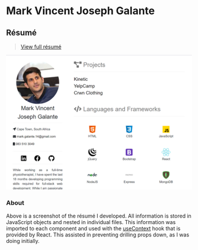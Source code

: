 # Mark Vincent Joseph Galante
## Résumé
> [View full résumé](https://markgalante.github.io/portfolio/)
 
![screenshot1](/resume-screenshot.png) 

### About
Above is a screenshot of the résumé I developed. All information is stored in JavaScript objects and nested in individual files. This information was imported to each component and used with the [useContext](https://reactjs.org/docs/hooks-reference.html#usecontext) hook that is provided by React. This assisted in preventing drilling props down, as I was doing initially. 